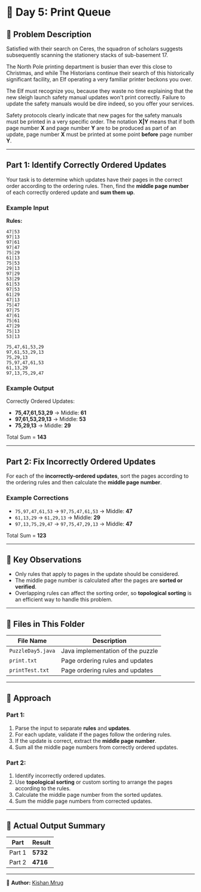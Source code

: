 # 🎄 Day 5: Print Queue  

## 📜 Problem Description  

Satisfied with their search on Ceres, the squadron of scholars suggests subsequently scanning the stationery stacks of sub-basement 17.

The North Pole printing department is busier than ever this close to Christmas, and while The Historians continue their search of this historically significant facility, an Elf operating a very familiar printer beckons you over.

The Elf must recognize you, because they waste no time explaining that the new sleigh launch safety manual updates won't print correctly. Failure to update the safety manuals would be dire indeed, so you offer your services.

Safety protocols clearly indicate that new pages for the safety manuals must be printed in a very specific order. The notation **X|Y** means that if both page number **X** and page number **Y** are to be produced as part of an update, page number **X** must be printed at some point **before** page number **Y**.

---

## Part 1: Identify Correctly Ordered Updates  

Your task is to determine which updates have their pages in the correct order according to the ordering rules. Then, find the **middle page number** of each correctly ordered update and **sum them up**.  

### Example Input  

**Rules:**  

```
47|53
97|13
97|61
97|47
75|29
61|13
75|53
29|13
97|29
53|29
61|53
97|53
61|29
47|13
75|47
97|75
47|61
75|61
47|29
75|13
53|13

75,47,61,53,29
97,61,53,29,13
75,29,13
75,97,47,61,53
61,13,29
97,13,75,29,47
```

### Example Output  

Correctly Ordered Updates:  
- **75,47,61,53,29** → Middle: **61**  
- **97,61,53,29,13** → Middle: **53**  
- **75,29,13** → Middle: **29**  

Total Sum = **143**  

---

## Part 2: Fix Incorrectly Ordered Updates  

For each of the **incorrectly-ordered updates**, sort the pages according to the ordering rules and then calculate the **middle page number**.

### Example Corrections  
- `75,97,47,61,53` → `97,75,47,61,53` → Middle: **47**  
- `61,13,29` → `61,29,13` → Middle: **29**  
- `97,13,75,29,47` → `97,75,47,29,13` → Middle: **47**  

Total Sum = **123**  

---

## 🔑 Key Observations  

- Only rules that apply to pages in the update should be considered.  
- The middle page number is calculated after the pages are **sorted or verified**.  
- Overlapping rules can affect the sorting order, so **topological sorting** is an efficient way to handle this problem.  

---

## 📂 Files in This Folder  

| File Name      | Description                   |
|---------------|------------------------------|
| `PuzzleDay5.java` | Java implementation of the puzzle |
| `print.txt`    | Page ordering rules and updates |
| `printTest.txt`    | Page ordering rules and updates |

---

## 🧠 Approach  

### Part 1:  
1. Parse the input to separate **rules** and **updates**.  
2. For each update, validate if the pages follow the ordering rules.  
3. If the update is correct, extract the **middle page number**.  
4. Sum all the middle page numbers from correctly ordered updates.  

### Part 2:  
1. Identify incorrectly ordered updates.  
2. Use **topological sorting** or custom sorting to arrange the pages according to the rules.  
3. Calculate the middle page number from the sorted updates.  
4. Sum the middle page numbers from corrected updates.  

---

## 📌 Actual Output Summary  

| Part    | Result |
|---------|-------|
| Part 1  | **5732** |
| Part 2  | **4716** |

---

📝 **Author:** [Kishan Mrug](https://github.com/kmrug)